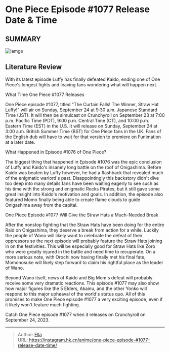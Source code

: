 # One Piece Episode #1077 Release Date &amp; Time


## SUMMARY 

![iamge](https://static1.srcdn.com/wordpress/wp-content/uploads/2023/09/luffy-beats-kaido.jpg)

## Literature Review

With its latest episode Luffy has finally defeated Kaido, ending one of One Piece&#39;s longest fights and leaving fans wondering what will happen next.





 What Time One Piece #1077 Releases 
          




One Piece episode #1077, titled &#34;The Curtain Falls! The Winner, Straw Hat Luffy!&#34; will air on Sunday, September 24 at 9:30 a.m. Japanese Standard Time (JST). It will then be simulcast on Crunchyroll on September 23 at 7:00 p.m. Pacific Time (PDT), 9:00 p.m. Central Time (CT), and 10:00 p.m. Eastern Time (EST) in the U.S. It will release on Sunday, September 24 at 3:00 a.m. British Summer Time (BST) for One Piece fans in the UK. Fans of the English dub will have to wait for that version to premiere on Funimation at a later date.



 What Happened in Episode #1076 of One Piece? 
          

The biggest thing that happened in Episode #1076 was the epic conclusion of Luffy and Kaido&#39;s insanely long battle on the roof of Onigashima. Before Kaido was beaten by Luffy however, he had a flashback that revealed much of the enigmatic warlord&#39;s past. Disappointingly this backstory didn&#39;t dive too deep into many details fans have been waiting eagerly to see such as his time with the strong and enigmatic Rocks Pirates, but it still gave some great insight into Kaido&#39;s motivation and goals. In addition, the episode also featured Momo finally being able to create flame clouds to guide Onigashima away from the capital.






 One Piece Episode #1077 Will Give the Straw Hats a Much-Needed Break 
          

After the nonstop fighting that the Straw Hats have been doing for the entire Raid on Onigashima, they deserve a break from action for a while. Luckily the people of Wano will likely want to celebrate the defeat of their oppressors so the next episode will probably feature the Straw Hats joining in on the festivities. This will be especially good for Straw Hats like Zoro who were greatly injured in the battle and need time to recuperate. On a more serious note, with Orochi now having finally met his final fate, Momonosuke will likely step forward to claim his rightful place as the leader of Wano.

Beyond Wano itself, news of Kaido and Big Mom&#39;s defeat will probably receive some very dramatic reactions. This episode #1077 may also show how major figures like the 5 Elders, Akainu, and the other Yonko will respond to this major upheaval of the world&#39;s status quo. All of this promises to make One Piece episode #1077 a very exciting episode, even if it likely won&#39;t feature much fighting.




Catch One Piece episode #1077 when it releases on Crunchyroll on September 24, 2023.



---

> Author: [Ella](https://instagram.hk.cn/)  
> URL: https://instagram.hk.cn/anime/one-piece-episode-#1077-release-date-time/  

